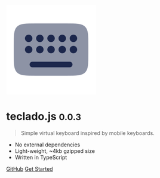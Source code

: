![logo](_media/icon.svg)

# teclado.js <small>0.0.3</small>

> Simple virtual keyboard inspired by mobile keyboards.

- No external dependencies
- Light-weight, ~4kb gzipped size
- Written in TypeScript

[GitHub](https://github.com/eduhds/teclado.js)
[Get Started](#tecladojs)
